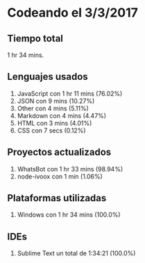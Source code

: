 # Codeando el 3/3/2017

## Tiempo total
1 hr 34 mins.

## Lenguajes usados
1. JavaScript con 1 hr 11 mins (76.02%)
1. JSON con 9 mins (10.27%)
1. Other con 4 mins (5.11%)
1. Markdown con 4 mins (4.47%)
1. HTML con 3 mins (4.01%)
1. CSS con 7 secs (0.12%)

## Proyectos actualizados
1. WhatsBot con 1 hr 33 mins (98.94%)
1. node-ivoox con 1 min (1.06%)

## Plataformas utilizadas
1. Windows con 1 hr 34 mins (100.0%)

## IDEs
1. Sublime Text un total de 1:34:21 (100.0%)
